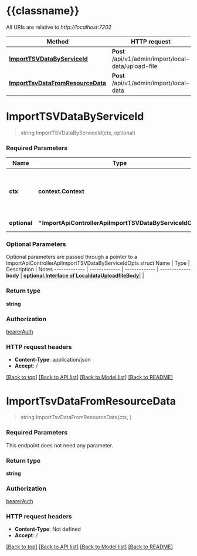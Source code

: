 # {{classname}}

All URIs are relative to *http://localhost:7202*

Method | HTTP request | Description
------------- | ------------- | -------------
[**ImportTSVDataByServiceId**](ImportApiControllerApi.md#ImportTSVDataByServiceId) | **Post** /api/v1/admin/import/local-data/upload-file | 
[**ImportTsvDataFromResourceData**](ImportApiControllerApi.md#ImportTsvDataFromResourceData) | **Post** /api/v1/admin/import/local-data | 

# **ImportTSVDataByServiceId**
> string ImportTSVDataByServiceId(ctx, optional)


### Required Parameters

Name | Type | Description  | Notes
------------- | ------------- | ------------- | -------------
 **ctx** | **context.Context** | context for authentication, logging, cancellation, deadlines, tracing, etc.
 **optional** | ***ImportApiControllerApiImportTSVDataByServiceIdOpts** | optional parameters | nil if no parameters

### Optional Parameters
Optional parameters are passed through a pointer to a ImportApiControllerApiImportTSVDataByServiceIdOpts struct
Name | Type | Description  | Notes
------------- | ------------- | ------------- | -------------
 **body** | [**optional.Interface of LocaldataUploadfileBody**](LocaldataUploadfileBody.md)|  | 

### Return type

**string**

### Authorization

[bearerAuth](../README.md#bearerAuth)

### HTTP request headers

 - **Content-Type**: application/json
 - **Accept**: */*

[[Back to top]](#) [[Back to API list]](../README.md#documentation-for-api-endpoints) [[Back to Model list]](../README.md#documentation-for-models) [[Back to README]](../README.md)

# **ImportTsvDataFromResourceData**
> string ImportTsvDataFromResourceData(ctx, )


### Required Parameters
This endpoint does not need any parameter.

### Return type

**string**

### Authorization

[bearerAuth](../README.md#bearerAuth)

### HTTP request headers

 - **Content-Type**: Not defined
 - **Accept**: */*

[[Back to top]](#) [[Back to API list]](../README.md#documentation-for-api-endpoints) [[Back to Model list]](../README.md#documentation-for-models) [[Back to README]](../README.md)

